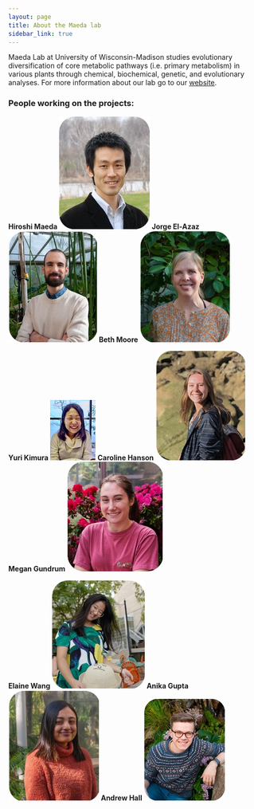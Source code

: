 ```yaml
---
layout: page
title: About the Maeda lab
sidebar_link: true
---
```


Maeda Lab at University of Wisconsin-Madison studies evolutionary diversification of core metabolic pathways (i.e. primary metabolism) in various plants through chemical, biochemical, genetic, and evolutionary analyses. For more information about our lab go to our [website](https://maeda.botany.wisc.edu/).

### People working on the projects:

**Hiroshi Maeda** ![Hiroshi Maeda](category/hiroshi.jpg)    **Jorge El-Azaz** ![Jorge El-Azaz](category/jorge.jpg)    **Beth Moore** ![Beth Moore](category/beth.jpg) 

**Yuri Kimura** ![Yuri Kimura](category/Yuri.jpeg)    **Caroline Hanson** ![Caroline Hanson](category/caroline.jpg)    **Megan Gundrum** ![Megan Gundrum](category/megan.jpg)

**Elaine Wang** ![Elaine Wang](category/elaine.jpg)     **Anika Gupta** ![Anika Gupta](category/anika.jpg)    **Andrew Hall** ![Andrew Hall](category/andrew.jpg)

